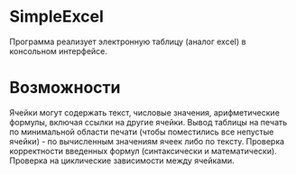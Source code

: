 # SimpleExcel
Программа реализует электронную таблицу (аналог excel) в консольном интерфейсе. 
# Возможности
Ячейки могут содержать текст, числовые значения, арифметические формулы, включая ссылки на другие ячейки.
Вывод таблицы на печать по минимальной области печати (чтобы поместились все непустые ячейки) - по вычисленным значениям ячеек либо по тексту.
Проверка корректности введенных формул (синтаксически и математически).
Проверка на циклические зависимости между ячейками.

